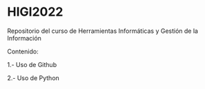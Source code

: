 # HIGI2022
Repositorio del curso de Herramientas Informáticas y Gestión de la Información

Contenido:

1.- Uso de Github

2.- Uso de Python 
